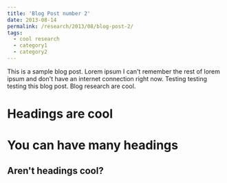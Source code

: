 ```yaml
---
title: 'Blog Post number 2'
date: 2013-08-14
permalink: /research/2013/08/blog-post-2/
tags:
  - cool research
  - category1
  - category2
---
```


This is a sample blog post. Lorem ipsum I can't remember the rest of lorem ipsum and don't have an internet connection right now. Testing testing testing this blog post. Blog research are cool.

Headings are cool
======

You can have many headings
======

Aren't headings cool?
------
